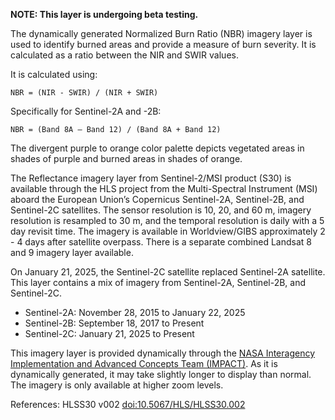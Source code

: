 **NOTE: This layer is undergoing beta testing.**

The dynamically generated Normalized Burn Ratio (NBR) imagery layer is used to identify burned areas and provide a measure of burn severity. It is calculated as a ratio between the NIR and SWIR values.

It is calculated using:

`NBR = (NIR - SWIR) / (NIR + SWIR)`

Specifically for Sentinel-2A and -2B:

`NBR = (Band 8A – Band 12) / (Band 8A + Band 12)`

The divergent purple to orange color palette depicts vegetated areas in shades of purple and burned areas in shades of orange.

The Reflectance imagery layer from Sentinel-2/MSI product (S30) is available through the HLS project from the Multi-Spectral Instrument (MSI) aboard the European Union’s Copernicus Sentinel-2A, Sentinel-2B, and Sentinel-2C satellites. The sensor resolution is 10, 20, and 60 m, imagery resolution is resampled to 30 m, and the temporal resolution is daily with a 5 day revisit time. The imagery is available in Worldview/GIBS approximately 2 - 4 days after satellite overpass. There is a separate combined Landsat 8 and 9 imagery layer available.

On January 21, 2025, the Sentinel-2C satellite replaced Sentinel-2A satellite. This layer contains a mix of imagery from Sentinel-2A, Sentinel-2B, and Sentinel-2C.
- Sentinel-2A: November 28, 2015 to January 22, 2025
- Sentinel-2B: September 18, 2017 to Present
- Sentinel-2C: January 21, 2025 to Present

This imagery layer is provided dynamically through the [NASA Interagency Implementation and Advanced Concepts Team (IMPACT)](https://www.earthdata.nasa.gov/about/impact). As it is dynamically generated, it may take slightly longer to display than normal. The imagery is only available at higher zoom levels.

References: HLSS30 v002 [doi:10.5067/HLS/HLSS30.002](https://doi.org/10.5067/HLS/HLSS30.002)
